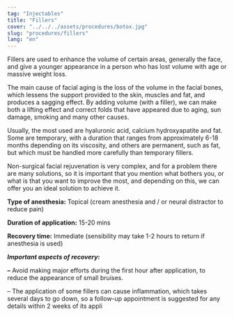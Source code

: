 ```yaml
---
tag: "Injectables"
title: "Fillers"
cover: "../../../assets/procedures/botox.jpg"
slug: "procedures/fillers"
lang: "en"
---
```


Fillers are used to enhance the volume of certain areas, generally the face, and give a younger appearance in a person who has lost volume with age or massive weight loss.

The main cause of facial aging is the loss of the volume in the facial bones, which lessens the support provided to the skin, muscles and fat, and produces a sagging effect. By adding volume (with a filler), we can make both a lifting effect and correct folds that have appeared due to aging, sun damage, smoking and many other causes.

Usually, the most used are hyaluronic acid, calcium hydroxyapatite and fat. Some are temporary, with a duration that ranges from approximately 6-18 months depending on its viscosity, and others are permanent, such as fat, but which must be handled more carefully than temporary fillers.

Non-surgical facial rejuvenation is very complex, and for a problem there are many solutions, so it is important that you mention what bothers you, or what is that you want to improve the most, and depending on this, we can offer you an ideal solution to achieve it.

**Type of anesthesia:** Topical (cream anesthesia and / or neural distractor to reduce pain)

**Duration of application:** 15-20 mins

**Recovery time:** Immediate (sensibility may take 1-2 hours to return if anesthesia is used)

**_Important aspects of recovery:_**

**_–_** Avoid making major efforts during the first hour after application, to reduce the appearance of small bruises.

– The application of some fillers can cause inflammation, which takes several days to go down, so a follow-up appointment is suggested for any details within 2 weeks of its appli
